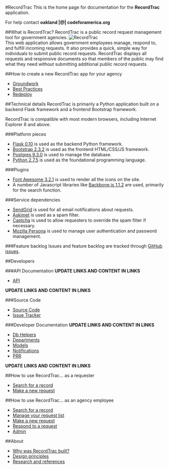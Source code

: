 #RecordTrac
This is the home page for documentation for the **RecordTrac** application.

For help contact **oakland |@| codeforamerica.org**

##What is RecordTrac?
RecordTrac is a public record request management tool for government agencies.
![RecordTrac](https://github.com/codeforamerica/recordtrac/raw/readme/readme/generic_request.png "RecordTrac")  
This web application allows government employees manage, respond to, and fulfill incoming requests.  It also provides a quick, simple way for individuals to submit public record requests. RecordTrac displays all requests and responsive documents so that members of the public may find what they need without submitting additional public record requests.

##How to create a new RecordTrac app for your agency
* [Groundwork](/readme/redeploy.md)
* [Best Practices](/readme/redeploy.md#best-practices)
* [Redeploy](/readme/redeploy.md#redeploy)

##Technical details
RecordTrac is primarily a Python application built on a backend Flask framework and a frontend Bootstrap framework.

RecordTrac is compatible with most modern browsers, including Internet Explorer 8 and above.

###Platform pieces
* [Flask 0.10](http://flask.pocoo.org/) is used as the backend Python framework.
* [Bootstrap 2.3.2](http://getbootstrap.com/2.3.2) is used as the frontend HTML/CSS/JS framework.
* [Postgres 9.3.0](http://www.postgresapp.com/) is used to manage the database.
* [Python 2.7.5](http://www.python.org/getit) is used as the foundational programming language.

###Plugins
* [Font Awesome 3.2.1](http://fortawesome.github.io/Font-Awesome) is used to render all the icons on the site.
* A number of Javascript libraries like [Backbone.js 1.1.2](http://backbonejs.org/#) are used, primarily for the search function.

###Service dependencies
* [SendGrid](http://sendgrid.com/) is used for all email notifications about requests.
* [Askimet](http://akismet.com/) is used as a spam filter.
* [Captcha](http://www.captcha.net/) is used to allow requesters to override the spam filter if necessary.
* [Mozilla Persona](https://login.persona.org/) is used to manage user authentication and password management.

###Feature backlog
Issues and feature backlog are tracked through [GitHub issues](https://github.com/codeforamerica/recordtrac/issues).

##Developers

###API Documentation
**UPDATE LINKS AND CONTENT IN LINKS**

* [API](https://github.com/codeforamerica/recordtrac/blob/gh-pages/docs/1.0.0/api.html)

**UPDATE LINKS AND CONTENT IN LINKS**

###Source Code
* [Source Code](https://github.com/codeforamerica/recordtrac)
* [Issue Tracker](https://github.com/codeforamerica/recordtrac/issues)

###Developer Documentation
**UPDATE LINKS AND CONTENT IN LINKS**

* [Db Helpers](https://github.com/codeforamerica/recordtrac/blob/gh-pages/docs/1.0.0/db-helpers.html)
* [Departments](https://github.com/codeforamerica/recordtrac/blob/gh-pages/docs/1.0.0/departments.html)
* [Models](https://github.com/codeforamerica/recordtrac/blob/gh-pages/docs/1.0.0/models.html)
* [Notifications](https://github.com/codeforamerica/recordtrac/blob/gh-pages/docs/1.0.0/notifications.html)
* [PRR](https://github.com/codeforamerica/recordtrac/blob/gh-pages/docs/1.0.0/prr.html)

**UPDATE LINKS AND CONTENT IN LINKS**

##How to use RecordTrac... as a requester
* [Search for a record](/readme/requester.md)
* [Make a new request](/readme/requester.md#make-a-request)

##How to use RecordTrac... as an agency employee
* [Search for a record](/readme/responder.md)
* [Manage your request list](/readme/responder.md#manage-your-request-list)
* [Make a new request](/readme/responder.md#make-a-new-request)
* [Respond to a request](/readme/responder.md#respond-to-a-request)
* [Admin](/readme/admin.md)

##About
* [Why was RecordTrac built?](/readme/about.md#why-was-recordtrac-built)
* [Design principles](/readme/about.md#design-principles)
* [Research and references](/readme/about.md#research-and-references)